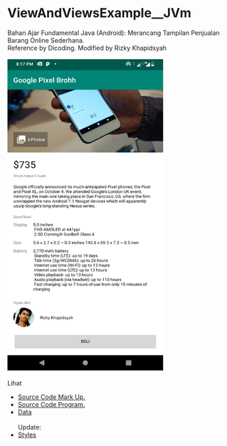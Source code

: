 # ViewAndViewsExample__JVm
Bahan Ajar Fundamental Java (Android): Merancang Tampilan Penjualan Barang Online Sederhana.<br>
Reference by Dicoding. Modified by Rizky Khapidsyah<br><br>
<img src="https://github.com/RizkyKhapidsyah/ViewAndViewsExample__JVm/blob/master/results/Screenshot_20190908-201726.png" height=700px width=350px><br><br>
Lihat<br> 
- <a href="https://github.com/RizkyKhapidsyah/ViewAndViewsExample__JVm/blob/master/app/src/main/res/layout/activity_main.xml">Source Code Mark Up.</a><br>
- <a href="https://github.com/RizkyKhapidsyah/ViewAndViewsExample__JVm/blob/master/app/src/main/java/com/rizkykhapidsyah/viewandviewsexample__jvm/MainActivity.java">Source Code Program.</a><br>
- <a href="https://github.com/RizkyKhapidsyah/ViewAndViewsExample__JVm/blob/master/app/src/main/res/values/strings.xml">Data</a><br><br>
Update:<br>
- <a href="https://github.com/RizkyKhapidsyah/ViewAndViewsExample__JVm/blob/master/app/src/main/res/values/styles.xml">Styles</a>
